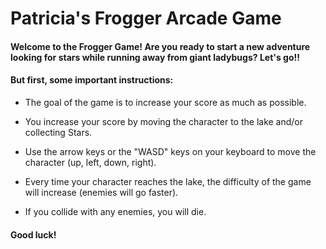 Patricia's Frogger Arcade Game
===============================
#### Welcome to the Frogger Game! Are you ready to start a new adventure looking for stars while running away from giant ladybugs? Let's go!!

#### But first, some important instructions:

* The goal of the game is to increase your score as much as possible.

* You increase your score by moving the character to the lake and/or collecting Stars.

* Use the arrow keys or the "WASD" keys on your keyboard to move the character (up, left, down, right).

* Every time your character reaches the lake, the difficulty of the game will increase (enemies will go faster).

* If you collide with any enemies, you will die.

#### Good luck!